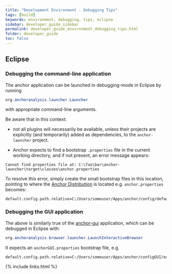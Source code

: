 ```yaml
---
title: "Development Environment - Debugging Tips"
tags: [build]
keywords: environment, debugging, tips, eclipse
sidebar: developer_guide_sidebar
permalink: developer_guide_environment_debugging_tips.html
folder: developer_guide
toc: false
---
```


## Eclipse

### Debugging the command-line application

The anchor application can be launched in debugging-mode in Eclipse by running

```java
org.anchoranalysis.launcher.Launcher
```

with appropriate command-line arguments.

Be aware that in this context:

- not all plugins will necessarily be available, unless their projects are explicitly (and temporarily) added as dependencies, to the `anchor-launcher` project.

- Anchor expects to find a bootstrap `.properties` file in the current working directory, and if not present, an error message appears:

```none
Cannot find properties file at: C:\foo\bar\anchor-launcher\target\classes\anchor.properties
```

To resolve this error, simply create the small bootstrap files in this location, pointing to where the [Anchor Distribution](/developer_guide_anchor_distribution.html) is located e.g. `anchor.properties` becomes:

```none
default.config.path.relative=C:/Users/someuser/Apps/anchor/config/defaultExperiment.xml
```

### Debugging the GUI application

The above is similarly true of the [anchor-gui](developer_guide_repositories_anchor_gui.html) application, which can be debugged in Eclipse with:

```java
org.anchoranalysis.browser.launcher.LaunchInteractiveBrowser
```

It expects an `anchorGUI.properties` bootstrap file, e.g.

```none
default.config.path.relative=C:/Users/someuser/Apps/anchor/configGUI/experiment.xml
```

{% include links.html %}
